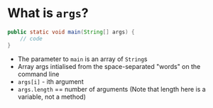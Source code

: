 # What is `args`?

```java
public static void main(String[] args) {
    // code
}
```

- The parameter to `main` is an array of `String`s
- Array args intialised from the space-separated "words" on the command line
- `args[i]` - ith argument
- `args.length` == number of arguments (Note that length here is a variable, not a method)
